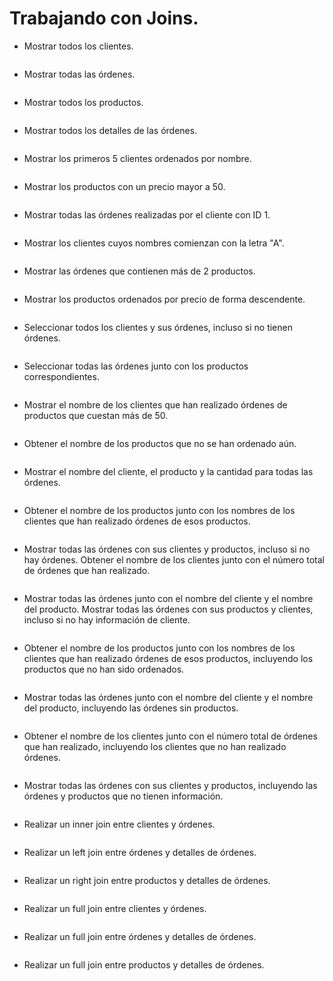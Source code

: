# Trabajando con Joins.

- Mostrar todos los clientes.

```

```

- Mostrar todas las órdenes.

```

```

- Mostrar todos los productos.

```

```

- Mostrar todos los detalles de las órdenes.

```

```

- Mostrar los primeros 5 clientes ordenados por nombre.

```

```

- Mostrar los productos con un precio mayor a 50.

```

```

- Mostrar todas las órdenes realizadas por el cliente con ID 1.

```

```

- Mostrar los clientes cuyos nombres comienzan con la letra "A".

```

```

- Mostrar las órdenes que contienen más de 2 productos.

```

```

- Mostrar los productos ordenados por precio de forma descendente.

```

```

- Seleccionar todos los clientes y sus órdenes, incluso si no tienen órdenes.

```

```

- Seleccionar todas las órdenes junto con los productos correspondientes.

```

```

- Mostrar el nombre de los clientes que han realizado órdenes de productos que cuestan más de 50.

```

```

- Obtener el nombre de los productos que no se han ordenado aún.

```

```

- Mostrar el nombre del cliente, el producto y la cantidad para todas las órdenes.

```

```

- Obtener el nombre de los productos junto con los nombres de los clientes que han realizado órdenes de esos productos.

```

```

- Mostrar todas las órdenes con sus clientes y productos, incluso si no hay órdenes.
Obtener el nombre de los clientes junto con el número total de órdenes que han realizado.

```

```

- Mostrar todas las órdenes junto con el nombre del cliente y el nombre del producto.
Mostrar todas las órdenes con sus productos y clientes, incluso si no hay información de cliente.

```

```

- Obtener el nombre de los productos junto con los nombres de los clientes que han realizado órdenes de esos productos, incluyendo los productos que no han sido ordenados.

```

```

- Mostrar todas las órdenes junto con el nombre del cliente y el nombre del producto, incluyendo las órdenes sin productos.

```

```

- Obtener el nombre de los clientes junto con el número total de órdenes que han realizado, incluyendo los clientes que no han realizado órdenes.

```

```

- Mostrar todas las órdenes con sus clientes y productos, incluyendo las órdenes y productos que no tienen información.

```

```

- Realizar un inner join entre clientes y órdenes.

```

```

- Realizar un left join entre órdenes y detalles de órdenes.

```

```

- Realizar un right join entre productos y detalles de órdenes.

```

```

- Realizar un full join entre clientes y órdenes.

```

```

- Realizar un full join entre órdenes y detalles de órdenes.

```

```

- Realizar un full join entre productos y detalles de órdenes.

```

```